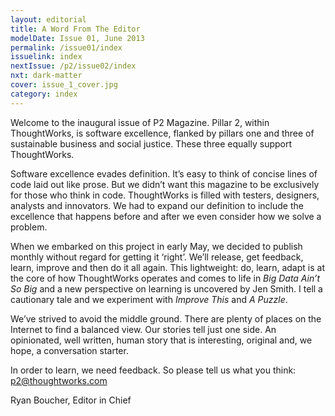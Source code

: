 ```yaml
---
layout: editorial
title: A Word From The Editor
modelDate: Issue 01, June 2013
permalink: /issue01/index
issuelink: index
nextIssue: /p2/issue02/index
nxt: dark-matter
cover: issue_1_cover.jpg
category: index
---
```

Welcome to the inaugural issue of P2 Magazine. Pillar 2, within ThoughtWorks, is software excellence, flanked by pillars one and three of sustainable business and social justice. These three equally support ThoughtWorks.

Software excellence evades definition. It’s easy to think of concise lines of code laid out like prose. But we didn’t want this magazine to be exclusively for those who think in code. ThoughtWorks is filled with testers, designers, analysts and innovators. We had to expand our definition to include the excellence that happens before and after we even consider how we solve a problem.

When we embarked on this project in early May, we decided to publish monthly without regard for getting it ‘right’. We’ll release, get feedback, learn, improve and then do it all again. This lightweight: do, learn, adapt is at the core of how ThoughtWorks operates and comes to life in *Big Data Ain’t So Big* and a new perspective on learning is uncovered by Jen Smith. I tell a cautionary tale and we experiment with *Improve This* and *A Puzzle*.

We’ve strived to avoid the middle ground. There are plenty of places on the Internet to find a balanced view. Our stories tell just one side. An opinionated, well written, human story that is interesting, original and, we hope, a conversation starter.

In order to learn, we need feedback. So please tell us what you think: p2@thoughtworks.com

Ryan Boucher, Editor in Chief

